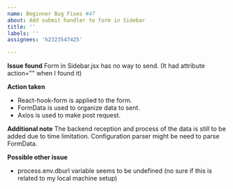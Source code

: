 ```yaml
---
name: Beginner Bug Fixes #47
about: Add submit handler to form in Sidebar
title: ''
labels: ''
assignees: 'h2323547425'

---
```


**Issue found**
Form in Sidebar.jsx has no way to send. (It had attribute action="" when I found it)

**Action taken**
 - React-hook-form is applied to the form.
 - FormData is used to organize data to sent.
 - Axios is used to make post request.

**Additional note**
The backend reception and process of the data is still to be added due to time limitation. Configuration parser might be need to parse FormData.

**Possible other issue**
 - process.env.dburl variable seems to be undefined (no sure if this is related to my local machine setup)
